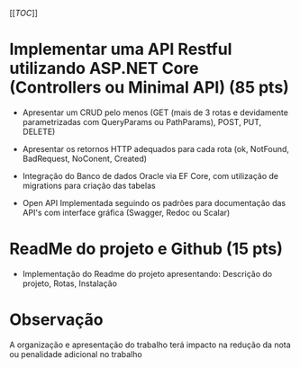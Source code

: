 [[_TOC_]]

# Implementar uma API Restful utilizando ASP.NET Core (Controllers ou Minimal API) (85 pts)

- Apresentar um CRUD pelo menos (GET (mais de 3 rotas e devidamente parametrizadas com QueryParams ou PathParams), POST, PUT, DELETE)

- Apresentar os retornos HTTP adequados para cada rota (ok, NotFound, BadRequest, NoConent, Created)

- Integração do Banco de dados Oracle via EF Core, com utilização de migrations para criação das tabelas

- Open API Implementada seguindo os padrões para documentação das API's com interface gráfica (Swagger, Redoc ou Scalar)

# ReadMe do projeto e Github (15 pts)

- Implementação do Readme do projeto apresentando: Descrição do projeto, Rotas, Instalação

# Observação

A organização e apresentação do trabalho terá impacto na redução da nota ou penalidade adicional no trabalho